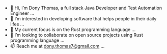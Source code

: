 - 👋 Hi, I’m Dony Thomas, a full stack Java Developer and Test Automation Engineer ...
- 👀 I’m interested in developing software that helps people in their daily lifes ...
- 🌱 My current focus is on the Rust programming language ...
- 💞️ I’m looking to collaborate on open source projects using Rust programming language ...
- 📫 Reach me at dony.thomas7@gmail.com ...

<!---
dtom7/dtom7 is a ✨ special ✨ repository because its `README.md` (this file) appears on your GitHub profile.
You can click the Preview link to take a look at your changes.
--->
